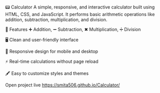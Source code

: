 📟 Calculator
A simple, responsive, and interactive calculator built using HTML, CSS, and JavaScript.
It performs basic arithmetic operations like addition, subtraction, multiplication, and division.

🚀 Features
➕ Addition, ➖ Subtraction, ✖ Multiplication, ➗ Division

🖥️ Clean and user-friendly interface

📱 Responsive design for mobile and desktop

⚡ Real-time calculations without page reload

🖋 Easy to customize styles and themes








Open project live https://smita506.github.io/Calculator/





























